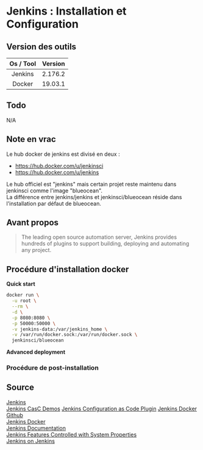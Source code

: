# Jenkins : Installation et Configuration

## Version des outils

| Os / Tool | Version |
| :-------: | :-----: |
|  Jenkins  | 2.176.2 |
|   Docker  | 19.03.1 |

## Todo

N/A

## Note en vrac

Le hub docker de jenkins est divisé en deux :  

-   <https://hub.docker.com/u/jenkinsci>  
-   <https://hub.docker.com/u/jenkins>  

Le hub officiel est "jenkins" mais certain projet reste maintenu dans jenkinsci comme l'image "blueocean".  
La différence entre jenkins/jenkins et jenkinsci/blueocean réside dans l'installation par défaut de blueocean.

## Avant propos

>  The leading open source automation server, Jenkins provides hundreds of plugins to support building, deploying and automating any project.

## Procédure d'installation docker

**Quick start**  

```sh
docker run \
  -u root \
  --rm \
  -d \
  -p 8080:8080 \
  -p 50000:50000 \
  -v jenkins-data:/var/jenkins_home \
  -v /var/run/docker.sock:/var/run/docker.sock \
  jenkinsci/blueocean
```

**Advanced deployment**  

### Procédure de post-installation

## Source

[Jenkins](https://jenkins.io/)  
[Jenkins CasC Demos](https://github.com/jenkinsci/configuration-as-code-plugin/tree/master/demos)
[Jenkins Configuration as Code Plugin](https://github.com/jenkinsci/configuration-as-code-plugin)
[Jenkins Docker Github](https://github.com/jenkinsci/docker)  
[Jenkins Docker](https://hub.docker.com/u/jenkins)  
[Jenkins Documentation](https://jenkins.io/doc/)  
[Jenkins Features Controlled with System Properties](https://wiki.jenkins.io/display/JENKINS/Features+controlled+by+system+properties)  
[Jenkins on Jenkins](https://ci.jenkins.io/)  

